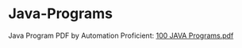 # Java-Programs

Java Program PDF by Automation Proficient:
[100 JAVA Programs.pdf](https://github.com/santoshkumaawat/Java-Programs/files/10201578/100.JAVA.Programs.pdf)

